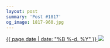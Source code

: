 ```yaml
---
layout: post
summary: 'Post #1817'
og_image: 1817-960.jpg
---
```


<p>
 <time>
  <a href="/1817">
   {{ page.date | date: "%B %-d, %Y" }}
  </a>
 </time>
 <a href="/1817">
  <img data-taken="10/15/2023" sizes="(min-width: 700px) 50vw, calc(100vw - 2rem)" src="{{ site.assets_url }}/1817-480.jpg" srcset="{{ site.assets_url }}/1817-240.jpg 240w, {{ site.assets_url }}/1817-480.jpg 480w, {{ site.assets_url }}/1817-720.jpg 720w, {{ site.assets_url }}/1817-960.jpg 960w"/>
 </a>
</p>
